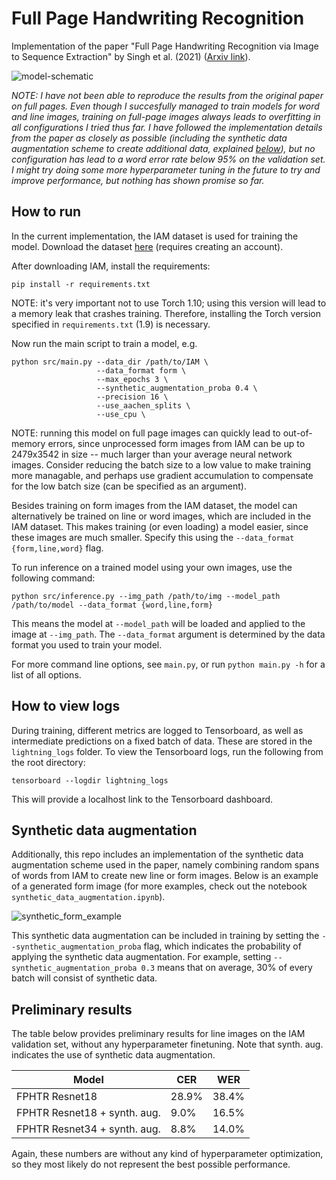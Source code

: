# Full Page Handwriting Recognition
Implementation of the paper "Full Page Handwriting Recognition via Image to Sequence
Extraction" by Singh et al. (2021) ([Arxiv link](https://arxiv.org/abs/2103.06450)).

![model-schematic](/home/tobias/Dropbox/master_AI/thesis/htr/img/model-schematic.png)

_NOTE: I have not been able to reproduce the results from the original paper on full
pages. Even though I succesfully managed to train models for word and line images,
training on full-page images always leads to overfitting in all configurations I tried
thus far. I have followed the implementation details from the paper as closely as
possible (including the synthetic data augmentation scheme to create additional data,
explained [below](user-content-synthetic-data-augmentation)),
but no configuration has lead to a word error rate below 95% on the validation set. I
might try doing some more hyperparameter tuning in the future to try and improve
performance, but nothing has shown promise so far._

## How to run

In the current implementation, the IAM dataset is used for training the model. Download
the dataset
[here](https://fki.tic.heia-fr.ch/databases/download-the-iam-handwriting-database)
(requires creating an account).

After downloading IAM, install the requirements:

```shell
pip install -r requirements.txt
```

NOTE: it's very important not to use Torch 1.10; using this version will lead to a
memory leak that crashes training. Therefore, installing the Torch version specified
in `requirements.txt` (1.9) is necessary.

Now run the main script to train a model, e.g.

```shell
python src/main.py --data_dir /path/to/IAM \
                   --data_format form \
                   --max_epochs 3 \
                   --synthetic_augmentation_proba 0.4 \
                   --precision 16 \
                   --use_aachen_splits \
                   --use_cpu \
```

NOTE: running this model on full page images can quickly lead to out-of-memory errors,
since unprocessed form images from IAM can be up to 2479x3542 in size -- much larger
than your average neural network images.  Consider reducing the batch size to a low
value to make training more managable, and perhaps use gradient accumulation to
compensate for the low batch size (can be specified as an argument).

Besides training on form images from the IAM dataset, the model can alternatively be
trained on line or word images, which are included in the IAM dataset.  This makes
training (or even loading) a model easier, since these images are much smaller. Specify
this using the `--data_format {form,line,word}` flag.

To run inference on a trained model using your own images, use the following command:

```shell
python src/inference.py --img_path /path/to/img --model_path /path/to/model --data_format {word,line,form}
```

This means the model at `--model_path` will be loaded and applied to the image at
`--img_path`. The `--data_format` argument is determined by the data format you used to
train your model.

For more command line options, see `main.py`, or run `python main.py -h` for a list of
all options.

## How to view logs
During training, different metrics are logged to Tensorboard, as well as intermediate
predictions on a fixed batch of data. These are stored in the `lightning_logs` folder.
To view the Tensorboard logs, run the following from the root directory:

```shell
tensorboard --logdir lightning_logs
```

This will provide a localhost link to the Tensorboard dashboard.

## Synthetic data augmentation

Additionally, this repo includes an implementation of the synthetic data augmentation
scheme used in the paper, namely combining random spans of words from IAM to create new
line or form images. Below is an example of a generated form image (for more examples,
check out the notebook `synthetic_data_augmentation.ipynb`).

![synthetic_form_example](/home/tobias/Dropbox/master_AI/thesis/htr/img/synthetic_form_example.png)

This synthetic data augmentation can be included in training by setting
the `--synthetic_augmentation_proba` flag, which indicates the probability of applying
the synthetic data augmentation. For example, setting
`--synthetic_augmentation_proba 0.3` means that on average, 30% of every batch will
consist of synthetic data.

## Preliminary results

The table below provides preliminary results for line images on the IAM validation set,
without any hyperparameter finetuning. Note that synth. aug. indicates the use of
synthetic data augmentation.

| Model                        | CER   | WER   |
|------------------------------|-------|-------|
| FPHTR Resnet18               | 28.9% | 38.4% |
| FPHTR Resnet18 + synth. aug. | 9.0%  | 16.5% |
| FPHTR Resnet34 + synth. aug. | 8.8%  | 14.0% |

Again, these numbers are without any kind of hyperparameter optimization, so they
most likely do not represent the best possible performance.
